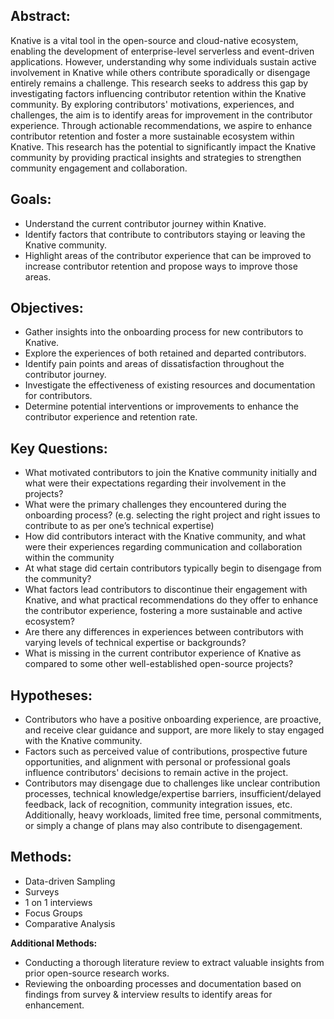 ## Abstract:
Knative is a vital tool in the open-source and cloud-native ecosystem, enabling the development of enterprise-level serverless and event-driven applications. However, understanding why some individuals sustain active involvement in Knative while others contribute sporadically or disengage entirely remains a challenge. This research seeks to address this gap by investigating factors influencing contributor retention within the Knative community. By exploring contributors' motivations, experiences, and challenges, the aim is to identify areas for improvement in the contributor experience. Through actionable recommendations, we aspire to enhance contributor retention and foster a more sustainable ecosystem within Knative. This research has the potential to significantly impact the Knative community by providing practical insights and strategies to strengthen community engagement and collaboration.

## Goals:
- Understand the current contributor journey within Knative.
- Identify factors that contribute to contributors staying or leaving the Knative community.
- Highlight areas of the contributor experience that can be improved to increase contributor retention and propose ways to improve those areas.

## Objectives:
- Gather insights into the onboarding process for new contributors to Knative.
- Explore the experiences of both retained and departed contributors.
- Identify pain points and areas of dissatisfaction throughout the contributor journey.
- Investigate the effectiveness of existing resources and documentation for contributors.
- Determine potential interventions or improvements to enhance the contributor experience and retention rate.

## Key Questions:
- What motivated contributors to join the Knative community initially and what were their expectations regarding their involvement in the projects?
- What were the primary challenges they encountered during the onboarding process? (e.g. selecting the right project and right issues to contribute to as per one’s technical expertise)
- How did contributors interact with the Knative community, and what were their experiences regarding communication and collaboration within the community
- At what stage did certain contributors typically begin to disengage from the community?
- What factors lead contributors to discontinue their engagement with Knative, and what practical recommendations do they offer to enhance the contributor experience, fostering a more sustainable and active ecosystem?
- Are there any differences in experiences between contributors with varying levels of technical expertise or backgrounds?
- What is missing in the current contributor experience of Knative as compared to some other well-established open-source projects?

## Hypotheses:
- Contributors who have a positive onboarding experience, are proactive, and receive clear guidance and support, are more likely to stay engaged with the Knative community.
- Factors such as perceived value of contributions, prospective future opportunities, and alignment with personal or professional goals influence contributors' decisions to remain active in the project.
- Contributors may disengage due to challenges like unclear contribution processes, technical knowledge/expertise barriers, insufficient/delayed feedback, lack of recognition, community integration issues, etc. Additionally, heavy workloads, limited free time, personal commitments, or simply a change of plans may also contribute to disengagement.

## Methods:
- Data-driven Sampling
- Surveys
- 1 on 1 interviews
- Focus Groups
- Comparative Analysis

**Additional Methods:**
- Conducting a thorough literature review to extract valuable insights from prior open-source research works.
- Reviewing the onboarding processes and documentation based on findings from survey & interview results to identify areas for enhancement.



